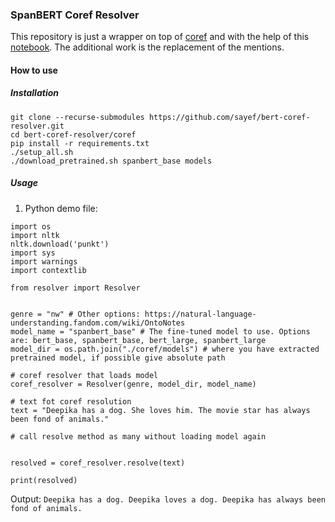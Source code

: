 ### SpanBERT Coref Resolver
This repository is just a wrapper on top of [coref](https://github.com/mandarjoshi90/coref) and with the help of this [notebook](https://colab.research.google.com/drive/1SlERO9Uc9541qv6yH26LJz5IM9j7YVra#scrollTo=H0xPknceFORt). The additional work is the replacement of the mentions.

#### How to use

##### Installation

```
git clone --recurse-submodules https://github.com/sayef/bert-coref-resolver.git
cd bert-coref-resolver/coref
pip install -r requirements.txt
./setup_all.sh
./download_pretrained.sh spanbert_base models
```

##### Usage

1. Python demo file:

```
import os
import nltk
nltk.download('punkt')
import sys
import warnings
import contextlib

from resolver import Resolver
    

genre = "nw" # Other options: https://natural-language-understanding.fandom.com/wiki/OntoNotes
model_name = "spanbert_base" # The fine-tuned model to use. Options are: bert_base, spanbert_base, bert_large, spanbert_large
model_dir = os.path.join("./coref/models") # where you have extracted pretrained model, if possible give absolute path

# coref resolver that loads model
coref_resolver = Resolver(genre, model_dir, model_name)
    
# text fot coref resolution
text = "Deepika has a dog. She loves him. The movie star has always been fond of animals."

# call resolve method as many without loading model again


resolved = coref_resolver.resolve(text)

print(resolved)
```

Output: `Deepika has a dog. Deepika loves a dog. Deepika has always been fond of animals.`
